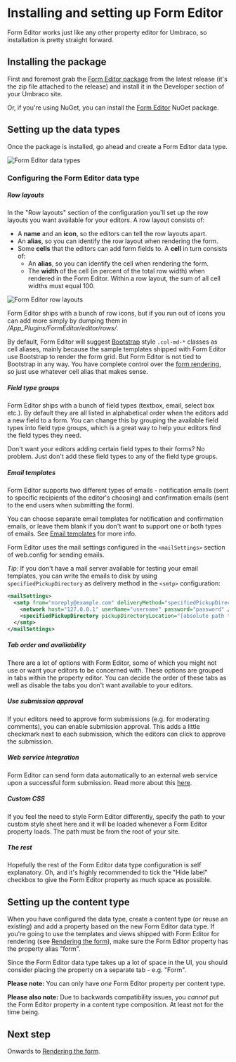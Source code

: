 # Installing and setting up Form Editor
Form Editor works just like any other property editor for Umbraco, so installation is pretty straight forward. 

## Installing the package
First and foremost grab the [Form Editor package](https://github.com/kjac/FormEditor/releases/latest) from the latest release (it's the zip file attached to the release) and install it in the Developer section of your Umbraco site.

Or, if you're using NuGet, you can install the [Form Editor](https://www.nuget.org/packages/FormEditor/) NuGet package. 

## Setting up the data types
Once the package is installed, go ahead and create a Form Editor data type. 

![Form Editor data types](img/data-types.png)

### Configuring the Form Editor data type

##### Row layouts
In the "Row layouts" section of the configuration you'll set up the row layouts you want available for your editors. A row layout consists of:
* A **name** and an **icon**, so the editors can tell the row layouts apart.
* An **alias**, so you can identify the row layout when rendering the form.
* Some **cells** that the editors can add form fields to. A **cell** in turn consists of:
    * An **alias**, so you can identify the cell when rendering the form. 
    * The **width** of the cell (in percent of the total row width) when rendered in the Form Editor. Within a row layout, the sum of all cell widths must equal 100.

![Form Editor row layouts](img/row-layouts.png)

Form Editor ships with a bunch of row icons, but if you run out of icons you can add more simply by dumping them in */App_Plugins/FormEditor/editor/rows/*.

By default, Form Editor will suggest [Bootstrap](http://getbootstrap.com/css/#grid) style `.col-md-*` classes as cell aliases, mainly because the sample templates shipped with Form Editor use Bootstrap to render the form grid. But Form Editor is not tied to Bootstrap in any way. You have complete control over the [form rendering](render.md), so just use whatever cell alias that makes sense. 

##### Field type groups
Form Editor ships with a bunch of field types (textbox, email, select box etc.). By default they are all listed in alphabetical order when the editors add a new field to a form. You can change this by grouping the available field types into field type groups, which is a great way to help your editors find the field types they need. 

Don't want your editors adding certain field types to their forms? No problem. Just don't add these field types to any of the field type groups.

##### Email templates
Form Editor supports two different types of emails - notification emails (sent to specific recipients of the editor's choosing) and confirmation emails (sent to the end users when submitting the form).

You can choose separate email templates for notification and confirmation emails, or leave them blank if you don't want to support one or both types of emails. See [Email templates](emails.md) for more info.

Form Editor uses the mail settings configured in the `<mailSettings>` section of web.config for sending emails. 

*Tip:* If you don't have a mail server available for testing your email templates, you can write the emails to disk by using `specifiedPickupDirectory` as delivery method in the `<smtp>` configuration:

```xml
<mailSettings>
  <smtp from="noreply@example.com" deliveryMethod="specifiedPickupDirectory">
    <network host="127.0.0.1" userName="username" password="password" />
    <specifiedPickupDirectory pickupDirectoryLocation="[absolute path to a folder under App_Data]" />
  </smtp>
</mailSettings>
```

##### Tab order and availiability
There are a lot of options with Form Editor, some of which you might not use or want your editors to be concerned with. These options are grouped in tabs within the property editor. You can decide the order of these tabs as well as disable the tabs you don't want available to your editors.

##### Use submission approval
If your editors need to approve form submissions (e.g. for moderating comments), you can enable submission approval. This adds a little checkmark next to each submission, which the editors can click to approve the submission.

##### Web service integration
Form Editor can send form data automatically to an external web service upon a successful form submission. Read more about this [here](install_web_service.md).

##### Custom CSS
If you feel the need to style Form Editor differently, specify the path to your custom style sheet here and it will be loaded whenever a Form Editor property loads. The path must be from the root of your site.

##### The rest
Hopefully the rest of the Form Editor data type configuration is self explanatory. Oh, and it's highly recommended to tick the "Hide label" checkbox to give the Form Editor property as much space as possible.

## Setting up the content type
When you have configured the data type, create a content type (or reuse an existing) and add a property based on the new Form Editor data type. If you're going to use the templates and views shipped with Form Editor for rendering (see [Rendering the form](render.md)), make sure the Form Editor property has the property alias "form".

Since the Form Editor data type takes up a lot of space in the UI, you should consider placing the property on a separate tab - e.g. "Form".

**Please note:** You can only have *one* Form Editor property per content type.

**Please also note:** Due to backwards compatibility issues, you *cannot* put the Form Editor property in a content type composition. At least not for the time being.

## Next step
Onwards to [Rendering the form](render.md).

